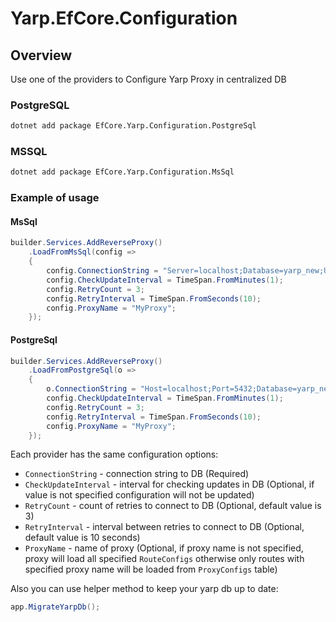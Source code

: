 # Yarp.EfCore.Configuration

## Overview

Use one of the providers to Configure Yarp Proxy in centralized DB

### PostgreSQL
```bash
dotnet add package EfCore.Yarp.Configuration.PostgreSql
```


### MSSQL
```bash
dotnet add package EfCore.Yarp.Configuration.MsSql
```

### Example of usage

#### MsSql
```csharp
builder.Services.AddReverseProxy()
    .LoadFromMsSql(config =>
    {
        config.ConnectionString = "Server=localhost;Database=yarp_new;User Id=sa;Password=Q#w2e3r4;TrustServerCertificate=true";
        config.CheckUpdateInterval = TimeSpan.FromMinutes(1);
        config.RetryCount = 3;
        config.RetryInterval = TimeSpan.FromSeconds(10);
        config.ProxyName = "MyProxy";
    });
```

#### PostgreSql
```csharp
builder.Services.AddReverseProxy()
    .LoadFromPostgreSql(o =>
    {
        o.ConnectionString = "Host=localhost;Port=5432;Database=yarp_new;Username=superfleet;Password=superfleet";
        config.CheckUpdateInterval = TimeSpan.FromMinutes(1);
        config.RetryCount = 3;
        config.RetryInterval = TimeSpan.FromSeconds(10);
        config.ProxyName = "MyProxy";
    });
```
Each provider has the same configuration options:

- `ConnectionString` - connection string to DB (Required)
- `CheckUpdateInterval` - interval for checking updates in DB (Optional, if value is not specified configuration will not be updated)
- `RetryCount` - count of retries to connect to DB (Optional, default value is 3)
- `RetryInterval` - interval between retries to connect to DB (Optional, default value is 10 seconds)
- `ProxyName` - name of proxy (Optional, if proxy name is not specified, proxy will load all specified `RouteConfigs` otherwise only routes with specified proxy name will be loaded from `ProxyConfigs` table)

Also you can use helper method to keep your yarp db up to date:
```csharp
app.MigrateYarpDb();
```